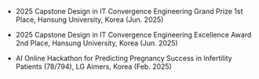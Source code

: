 - 2025 Capstone Design in IT Convergence Engineering Grand Prize 1st Place, Hansung University, Korea (Jun. 2025)

- 2025 Capstone Design in IT Convergence Engineering Excellence Award 2nd Place, Hansung University, Korea (Jun. 2025)
  
- AI Online Hackathon for Predicting Pregnancy Success in Infertility Patients (78/794), LG Aimers, Korea (Feb. 2025)
